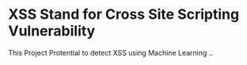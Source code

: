 # XSS Stand for Cross Site Scripting Vulnerability
This Project Protential to detect XSS using Machine Learning ..
